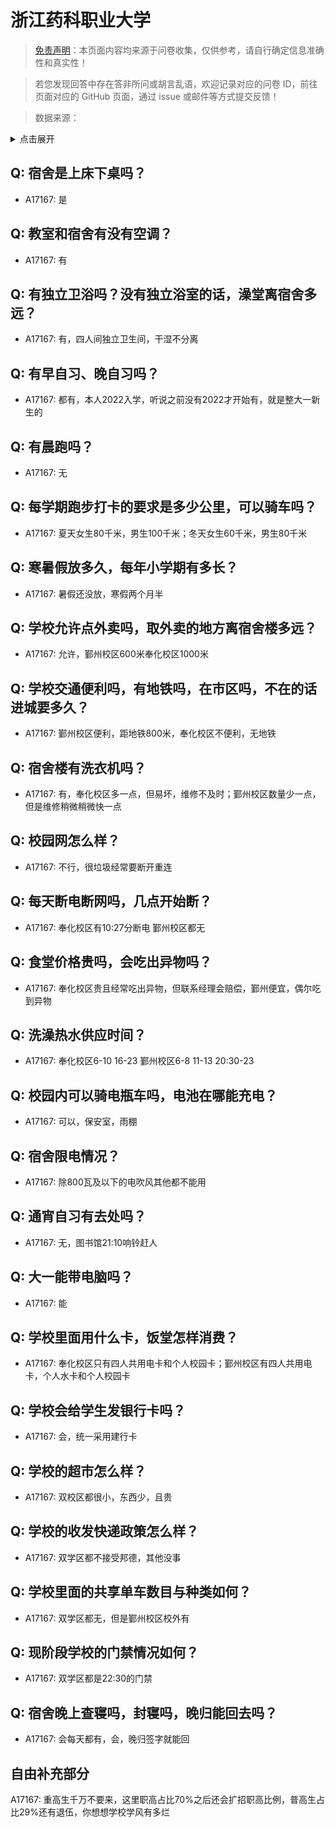 # 浙江药科职业大学

> [免责声明](https://colleges.chat/#_3)：本页面内容均来源于问卷收集，仅供参考，请自行确定信息准确性和真实性！

> 若您发现回答中存在答非所问或胡言乱语，欢迎记录对应的问卷 ID，前往页面对应的 GitHub 页面，通过 issue 或邮件等方式提交反馈！

> 数据来源：

<details><summary>点击展开</summary>
<ul>
<li>A17167: 匿名 (2023 年 05 月)</li>
</ul>
</details>

## Q: 宿舍是上床下桌吗？

- A17167: 是

## Q: 教室和宿舍有没有空调？

- A17167: 有

## Q: 有独立卫浴吗？没有独立浴室的话，澡堂离宿舍多远？

- A17167: 有，四人间独立卫生间，干湿不分离

## Q: 有早自习、晚自习吗？

- A17167: 都有，本人2022入学，听说之前没有2022才开始有，就是整大一新生的

## Q: 有晨跑吗？

- A17167: 无

## Q: 每学期跑步打卡的要求是多少公里，可以骑车吗？

- A17167: 夏天女生80千米，男生100千米；冬天女生60千米，男生80千米

## Q: 寒暑假放多久，每年小学期有多长？

- A17167: 暑假还没放，寒假两个月半

## Q: 学校允许点外卖吗，取外卖的地方离宿舍楼多远？

- A17167: 允许，鄞州校区600米奉化校区1000米

## Q: 学校交通便利吗，有地铁吗，在市区吗，不在的话进城要多久？

- A17167: 鄞州校区便利，距地铁800米，奉化校区不便利，无地铁

## Q: 宿舍楼有洗衣机吗？

- A17167: 有，奉化校区多一点，但易坏，维修不及时；鄞州校区数量少一点，但是维修稍微稍微快一点

## Q: 校园网怎么样？

- A17167: 不行，很垃圾经常要断开重连

## Q: 每天断电断网吗，几点开始断？

- A17167: 奉化校区有10:27分断电  鄞州校区都无

## Q: 食堂价格贵吗，会吃出异物吗？

- A17167: 奉化校区贵且经常吃出异物，但联系经理会赔偿，鄞州便宜，偶尔吃到异物

## Q: 洗澡热水供应时间？

- A17167: 奉化校区6-10  16-23 鄞州校区6-8 11-13 20:30-23

## Q: 校园内可以骑电瓶车吗，电池在哪能充电？

- A17167: 可以，保安室，雨棚

## Q: 宿舍限电情况？

- A17167: 除800瓦及以下的电吹风其他都不能用

## Q: 通宵自习有去处吗？

- A17167: 无，图书馆21:10响铃赶人

## Q: 大一能带电脑吗？

- A17167: 能

## Q: 学校里面用什么卡，饭堂怎样消费？

- A17167: 奉化校区只有四人共用电卡和个人校园卡；鄞州校区有四人共用电卡，个人水卡和个人校园卡

## Q: 学校会给学生发银行卡吗？

- A17167: 会，统一采用建行卡

## Q: 学校的超市怎么样？

- A17167: 双校区都很小，东西少，且贵

## Q: 学校的收发快递政策怎么样？

- A17167: 双学区都不接受邦德，其他没事

## Q: 学校里面的共享单车数目与种类如何？

- A17167: 双学区都无，但是鄞州校区校外有

## Q: 现阶段学校的门禁情况如何？

- A17167: 双学区都是22:30的门禁

## Q: 宿舍晚上查寝吗，封寝吗，晚归能回去吗？

- A17167: 会每天都有，会，晚归签字就能回

## 自由补充部分

A17167: 重高生千万不要来，这里职高占比70%之后还会扩招职高比例，普高生占比29%还有退伍，你想想学校学风有多烂